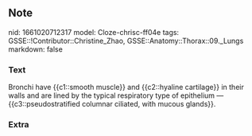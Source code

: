 ## Note
nid: 1661020712317
model: Cloze-chrisc-ff04e
tags: GSSE::!Contributor::Christine_Zhao, GSSE::Anatomy::Thorax::09._Lungs
markdown: false

### Text
<div>
  <div>
    <div>
      <div>
        Bronchi have {{c1::smooth muscle}} and {{c2::hyaline
        cartilage}} in their walls and are lined by the typical
        respiratory type of epithelium — {{c3::pseudostratified
        columnar ciliated, with mucous glands}}.
      </div>
    </div>
  </div>
</div>

### Extra

